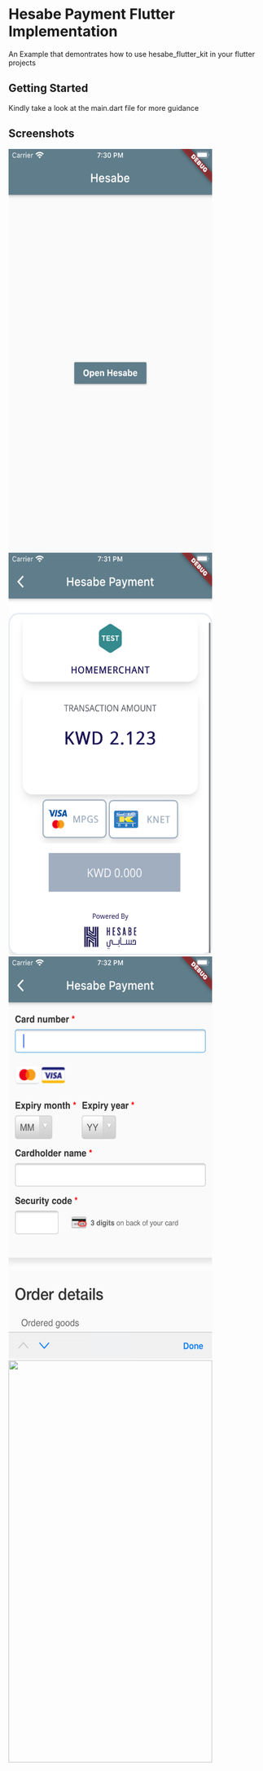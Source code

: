 #  Hesabe Payment Flutter Implementation

An Example that demontrates how to use hesabe_flutter_kit in your flutter projects

## Getting Started

Kindly take a look at the main.dart file for more guidance

## Screenshots

<img src="https://raw.githubusercontent.com/nilevars/hesabe_flutter_kit/master/example/assets/home.png"  width="400" height="790">
<img src="https://raw.githubusercontent.com/nilevars/hesabe_flutter_kit/master/example/assets/hesabe_screen.png"  width="400" height="790">
<img src="https://raw.githubusercontent.com/nilevars/hesabe_flutter_kit/master/example/assets/visa_screen.png"  width="400" height="790">
<img src="https://raw.githubusercontent.com/nilevars/hesabe_flutter_kit/master/example/assets/payment_succes.png"  width="400" height="790">
